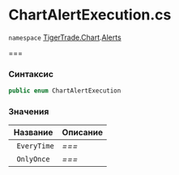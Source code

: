
# ChartAlertExecution.cs
`namespace` [TigerTrade.Chart](../../../../TigerTrade.Chart.md).[Alerts](../../../../TigerTrade.Chart/Alerts.md)



===

### Синтаксис
```csharp
public enum ChartAlertExecution
```


### Значения
| Название | Описание |
| --- | --- |
| ` EveryTime` | *===* |
| ` OnlyOnce` | *===* |



